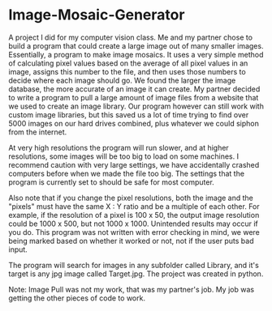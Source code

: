 # Image-Mosaic-Generator
A project I did for my computer vision class. Me and my partner chose to build a program that could create a large image out of many smaller images. Essentially, a program to make image mosaics. It uses a very simple method of calculating pixel values based on the average of all pixel values in an image, assigns this number to the file, and then uses those numbers to decide where each image should go. We found the larger the image database, the more accurate of an image it can create. My partner decided to write a program to pull a large amount of image files from a website that we used to create an image library. Our program however can still work with custom image libraries, but this saved us a lot of time trying to find over 5000 images on our hard drives combined, plus whatever we could siphon from the internet.

At very high resolutions the program will run slower, and at higher resolutions, some images will be too big to load on some machines. I recommend caution with very large settings, we have accidentally crashed computers before when we made the file too big. The settings that the program is currently set to should be safe for most computer.

Also note that if you change the pixel resolutions, both the image and the "pixels" must have the same X : Y ratio and be a multiple of each other. For example, if the resolution of a pixel is 100 x 50, the output image resolution could be 1000 x 500, but not 1000 x 1000. Unintended results may occur if you do. This program was not written with error checking in mind, we were being marked based on whether it worked or not, not if the user puts bad input.

The program will search for images in any subfolder called Library, and it's target is any jpg image called Target.jpg. The project was created in python.


Note: Image Pull was not my work, that was my partner's job. My job was getting the other pieces of code to work.
